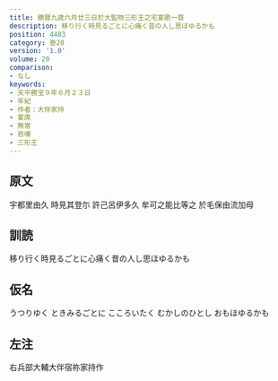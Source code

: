 ```yaml
---
title: 勝寶九歳六月廿三日於大監物三形王之宅宴歌一首
description: 移り行く時見るごとに心痛く昔の人し思ほゆるかも
position: 4483
category: 巻20
version: '1.0'
volume: 20
comparison:
- なし
keywords:
- 天平勝宝９年６月２３日
- 年紀
- 作者：大伴家持
- 宴席
- 無常
- 悲嘆
- 三形王
---
```


## 原文

宇都里由久 時見其登尓 許己呂伊多久 牟可之能比等之 於毛保由流加母

## 訓読

移り行く時見るごとに心痛く昔の人し思ほゆるかも

## 仮名

うつりゆく ときみるごとに こころいたく むかしのひとし おもほゆるかも

## 左注

右兵部大輔大伴宿祢家持作
